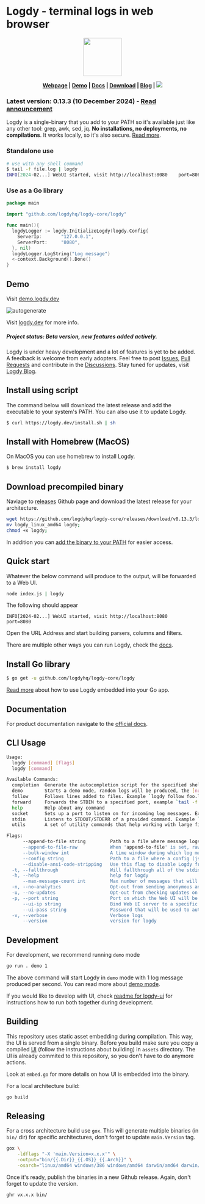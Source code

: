 # Logdy - terminal logs in web browser

<p align="center">
<img src="https://github.com/logdyhq/logdy-core/assets/1653294/9ec8cb3f-0b8f-4523-b600-377444734b9d" height=100/>
</p>

<p align="center">
<strong> <a href="https://logdy.dev">Webpage</a> | 
<a href="https://demo.logdy.dev">Demo</a> | 
<a href="https://logdy.dev/docs/quick-start">Docs</a> | 
<a href="https://github.com/logdyhq/logdy-core/releases">Download</a> | 
<a href="https://logdy.dev/blog">Blog</a> | </strong> 
<a href="https://github.com/logdyhq/logdy-core/actions/workflows/test.yml">
  <img src="https://github.com/logdyhq/logdy-core/actions/workflows/test.yml/badge.svg"/>
</a>
</p>

### Latest version: 0.13.3 (10 December 2024) - [Read announcement](https://logdy.dev/blog/post/logdy-new-version-announcement-v013)

Logdy is a single-binary that you add to your PATH so it's available just like any other tool: grep, awk, sed, jq. **No installations, no deployments, no compilations**. It works locally, so it's also secure. [Read more](https://logdy.dev/docs/what-is-logdy).

### Standalone use
```bash
# use with any shell command
$ tail -f file.log | logdy
INFO[2024-02...] WebUI started, visit http://localhost:8080    port=8080
```

### Use as a Go library
```go
package main

import "github.com/logdyhq/logdy-core/logdy"

func main(){
  logdyLogger := logdy.InitializeLogdy(logdy.Config{
    ServerIp:       "127.0.0.1",
    ServerPort:     "8080",
  }, nil)
  logdyLogger.LogString("Log message")
  <-context.Background().Done()
}
```

## Demo
Visit [demo.logdy.dev](https://demo.logdy.dev)


![autogenerate](https://github.com/logdyhq/logdy-core/assets/1653294/bfe09fa8-bbba-46fa-b54d-503f796c7b57)

Visit [logdy.dev](http://logdy.dev) for more info.

##### Project status: Beta version, new features added actively.

Logdy is under heavy development and a lot of features is yet to be added. A feedback is welcome from early adopters. Feel free to post [Issues](https://github.com/logdyhq/logdy-core/issues), [Pull Requests](https://github.com/logdyhq/logdy-core/pulls) and contribute in the [Discussions](https://github.com/logdyhq/logdy-core/discussions). Stay tuned for updates, visit [Logdy Blog](https://logdy.dev/blog).

## Install using script
The command below will download the latest release and add the executable to your system's PATH. You can also use it to update Logdy.

```bash
$ curl https://logdy.dev/install.sh | sh
```

## Install with Homebrew (MacOS)
On MacOS you can use homebrew to install Logdy.

```bash
$ brew install logdy
```

## Download precompiled binary

Naviage to [releases](https://github.com/logdyhq/logdy-core/releases) Github page and download the latest release for your architecture.

```bash
wget https://github.com/logdyhq/logdy-core/releases/download/v0.13.3/logdy_linux_amd64;
mv logdy_linux_amd64 logdy;
chmod +x logdy;
```
In addition you can [add the binary to your PATH](https://logdy.dev/docs/how-tos#how-to-add-logdy-to-path) for easier access.
## Quick start
Whatever the below command will produce to the output, will be forwarded to a Web UI.
```bash
node index.js | logdy
```
The following should appear
```
INFO[2024-02...] WebUI started, visit http://localhost:8080    port=8080
```
Open the URL Address and start building parsers, columns and filters.

There are multiple other ways you can run Logdy, check the [docs](https://logdy.dev/docs/explanation/command-modes).

## Install Go library
```bash
$ go get -u github.com/logdyhq/logdy-core/logdy
```
[Read more](https://logdy.dev/docs/golang-logs-viewer) about how to use Logdy embedded into your Go app.

## Documentation

For product documentation navigate to the [official docs](https://logdy.dev/docs/quick-start).

## CLI Usage

```bash
Usage:
  logdy [command] [flags]
  logdy [command]

Available Commands:
  completion  Generate the autocompletion script for the specified shell
  demo        Starts a demo mode, random logs will be produced, the [number] defines a number of messages produced per second
  follow      Follows lines added to files. Example `logdy follow foo.log /var/log/bar.log`
  forward     Forwards the STDIN to a specified port, example `tail -f file.log | logdy forward 8123`
  help        Help about any command
  socket      Sets up a port to listen on for incoming log messages. Example `logdy socket 8233`. You can setup multiple ports `logdy socket 8123 8124 8125`
  stdin       Listens to STDOUT/STDERR of a provided command. Example `logdy stdin "npm run dev"`
  utils       A set of utility commands that help working with large files

Flags:
      --append-to-file string         Path to a file where message logs will be appended, the file will be created if it doesn't exist
      --append-to-file-raw            When 'append-to-file' is set, raw lines without metadata will be saved to a file
      --bulk-window int               A time window during which log messages are gathered and send in a bulk to a client. Decreasing this window will improve the 'real-time' feeling of messages presented on the screen but could decrease UI performance (default 100)
      --config string                 Path to a file where a config (json) for the UI is located
      --disable-ansi-code-stripping   Use this flag to disable Logdy from stripping ANSI sequence codes
  -t, --fallthrough                   Will fallthrough all of the stdin received to the terminal as is (will display incoming messages)
  -h, --help                          help for logdy
      --max-message-count int         Max number of messages that will be stored in a buffer for further retrieval. On buffer overflow, oldest messages will be removed. (default 100000)
  -n, --no-analytics                  Opt-out from sending anonymous analytical data that helps improve Logdy
  -u, --no-updates                    Opt-out from checking updates on program startup
  -p, --port string                   Port on which the Web UI will be served (default "8080")
      --ui-ip string                  Bind Web UI server to a specific IP address (default "127.0.0.1")
      --ui-pass string                Password that will be used to authenticate in the UI
  -v, --verbose                       Verbose logs
      --version                       version for logdy
```

## Development
For development, we recommend running `demo` mode
```bash
go run . demo 1
```

The above command will start Logdy in `demo` mode with 1 log message produced per second.
You can read more about [demo mode](https://logdy.dev/docs/demo-mode).

If you would like to develop with UI, check [readme for logdy-ui](https://github.com/logdyhq/logdy-ui) for instructions how to run both together during development.

## Building

This repository uses static asset embedding during compilation. This way, the UI is served from a single binary. Before you build make sure you copy a compiled [UI](https://github.com/logdyhq/logdy-ui) (follow the instructions about building) in `assets` directory. The UI is already commited to this repository, so you don't have to do anymore actions.

Look at `embed.go` for more details on how UI is embedded into the binary.

For a local architecture build:
```bash
go build
```

## Releasing
For a cross architecture build use `gox`. This will generate multiple binaries (in `bin/` dir) for specific architectures, don't forget to update `main.Version` tag.
```bash
gox \
    -ldflags "-X 'main.Version=x.x.x'" \
    -output="bin/{{.Dir}}_{{.OS}}_{{.Arch}}" \
    -osarch="linux/amd64 windows/386 windows/amd64 darwin/amd64 darwin/arm64 linux/arm64"
```

Once it's ready, publish the binaries in a new Github release. Again, don't forget to update the version.

```bash
ghr vx.x.x bin/
```
